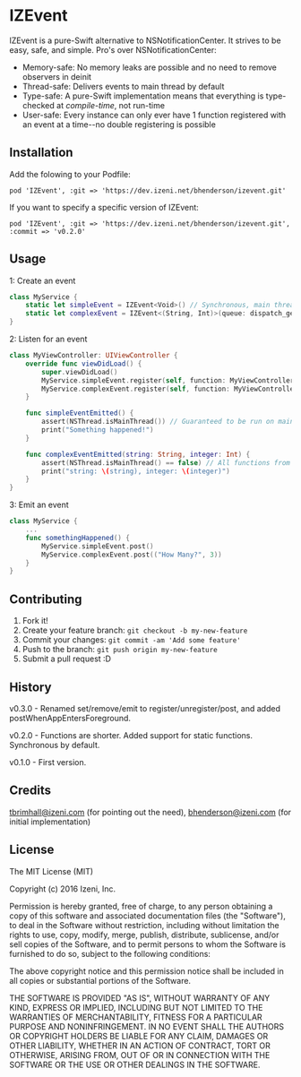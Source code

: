 # IZEvent

IZEvent is a pure-Swift alternative to NSNotificationCenter. It strives to be easy, safe, and simple. Pro's over NSNotificationCenter:

- Memory-safe: No memory leaks are possible and no need to remove observers in deinit
- Thread-safe: Delivers events to main thread by default
- Type-safe: A pure-Swift implementation means that everything is type-checked at _compile-time_, not run-time
- User-safe: Every instance can only ever have 1 function registered with an event at a time--no double registering is possible

## Installation

Add the folowing to your Podfile:

```
pod 'IZEvent', :git => 'https://dev.izeni.net/bhenderson/izevent.git'
```

If you want to specify a specific version of IZEvent:

```
pod 'IZEvent', :git => 'https://dev.izeni.net/bhenderson/izevent.git', :commit => 'v0.2.0'
```

## Usage

1: Create an event

```swift
class MyService {
    static let simpleEvent = IZEvent<Void>() // Synchronous, main thread delivery by default.
    static let complexEvent = IZEvent<(String, Int)>(queue: dispatch_get_global_queue(DISPATCH_QUEUE_PRIORITY_BACKGROUND, 0))
}
```

2: Listen for an event

```swift
class MyViewController: UIViewController {
    override func viewDidLoad() {
        super.viewDidLoad()
        MyService.simpleEvent.register(self, function: MyViewController.simpleEventEmitted)
        MyService.complexEvent.register(self, function: MyViewController.complexEventEmitted)
    }

    func simpleEventEmitted() {
        assert(NSThread.isMainThread()) // Guaranteed to be run on main thread.
        print("Something happened!")
    }

    func complexEventEmitted(string: String, integer: Int) {
        assert(NSThread.isMainThread() == false) // All functions from this event are delivered on the background thread.
        print("string: \(string), integer: \(integer)")
    }
}
```

3: Emit an event

```swift
class MyService {
    ...
    func somethingHappened() {
        MyService.simpleEvent.post()
        MyService.complexEvent.post(("How Many?", 3))
    }
}
```

## Contributing

1. Fork it!
2. Create your feature branch: `git checkout -b my-new-feature`
3. Commit your changes: `git commit -am 'Add some feature'`
4. Push to the branch: `git push origin my-new-feature`
5. Submit a pull request :D

## History

v0.3.0 - Renamed set/remove/emit to register/unregister/post, and added postWhenAppEntersForeground.

v0.2.0 - Functions are shorter. Added support for static functions. Synchronous by default.

v0.1.0 - First version.

## Credits

tbrimhall@izeni.com (for pointing out the need), bhenderson@izeni.com (for initial implementation)

## License

The MIT License (MIT)

Copyright (c) 2016 Izeni, Inc.

Permission is hereby granted, free of charge, to any person obtaining a copy of this software and associated documentation files (the "Software"), to deal in the Software without restriction, including without limitation the rights to use, copy, modify, merge, publish, distribute, sublicense, and/or sell copies of the Software, and to permit persons to whom the Software is furnished to do so, subject to the following conditions:

The above copyright notice and this permission notice shall be included in all copies or substantial portions of the Software.

THE SOFTWARE IS PROVIDED "AS IS", WITHOUT WARRANTY OF ANY KIND, EXPRESS OR IMPLIED, INCLUDING BUT NOT LIMITED TO THE WARRANTIES OF MERCHANTABILITY, FITNESS FOR A PARTICULAR PURPOSE AND NONINFRINGEMENT. IN NO EVENT SHALL THE AUTHORS OR COPYRIGHT HOLDERS BE LIABLE FOR ANY CLAIM, DAMAGES OR OTHER LIABILITY, WHETHER IN AN ACTION OF CONTRACT, TORT OR OTHERWISE, ARISING FROM, OUT OF OR IN CONNECTION WITH THE SOFTWARE OR THE USE OR OTHER DEALINGS IN THE SOFTWARE.
